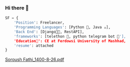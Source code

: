 ### Hi there 👋
```python
SF = {
    'Position': Freelancer,
    'Programming Languages': [Python 🐍, Java ☕],
    'Back End': [Django🐱‍👤, RestAPI],
    'frameworks': [telethon 🐲, python telegram bot 🤖'],
    'Education🏫': CE at Ferdowsi University of Mashhad,
    'resume': attached
}
```
[Soroush Fathi_1400-8-26.pdf](https://github.com/soroushfathi/soroushfathi/files/7591016/Soroush.Fathi_1400-8-26.pdf)
